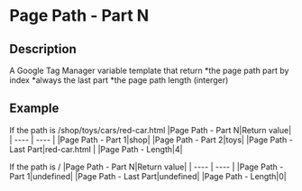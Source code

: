 # Page Path - Part N

## Description
A Google Tag Manager variable template that return
	*the page path part by index
	*always the last part
	*the page path length (interger)



## Example
If the path is /shop/toys/cars/red-car.html
|Page Path - Part N|Return value|
| ---- | ---- |
|Page Path - Part 1|shop|
|Page Path - Part 2|toys|
|Page Path - Last Part|red-car.html |
|Page Path - Length|4|

If the path is /
|Page Path - Part N|Return value|
| ---- | ---- |
|Page Path - Part 1|undefined|
|Page Path - Last Part|undefined|
|Page Path - Length|0|
